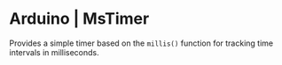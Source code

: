 # Arduino | MsTimer

Provides a simple timer based on the `millis()` function for tracking time intervals in milliseconds.
